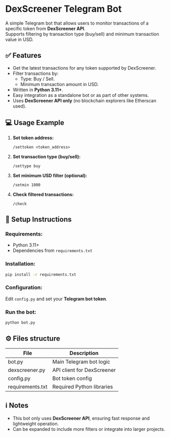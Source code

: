 # DexScreener Telegram Bot

A simple Telegram bot that allows users to monitor transactions of a specific token from **DexScreener API**.  
Supports filtering by transaction type (buy/sell) and minimum transaction value in USD.

## ✅ Features
- Get the latest transactions for any token supported by DexScreener.
- Filter transactions by:
  - Type: Buy / Sell.
  - Minimum transaction amount in USD.
- Written in **Python 3.11+**.
- Easy integration as a standalone bot or as part of other systems.
- Uses **DexScreener API only** (no blockchain explorers like Etherscan used).

## 💻 Usage Example
1. **Set token address:**
   ```
   /settoken <token_address>
   ```
2. **Set transaction type (buy/sell):**
   ```
   /settype buy
   ```
3. **Set minimum USD filter (optional):**
   ```
   /setmin 1000
   ```
4. **Check filtered transactions:**
   ```
   /check
   ```

## 🚀 Setup Instructions

### Requirements:
- Python 3.11+
- Dependencies from `requirements.txt`

### Installation:
```bash
pip install -r requirements.txt
```

### Configuration:
Edit `config.py` and set your **Telegram bot token**.

### Run the bot:
```bash
python bot.py
```

## ⚙ Files structure
| File                 | Description                         |
|----------------------|-------------------------------------|
| bot.py                | Main Telegram bot logic            |
| dexscreener.py        | API client for DexScreener         |
| config.py             | Bot token config                   |
| requirements.txt      | Required Python libraries          |

## ℹ Notes
- This bot only uses **DexScreener API**, ensuring fast response and lightweight operation.
- Can be expanded to include more filters or integrate into larger projects.